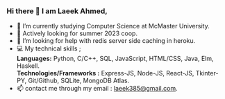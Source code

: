### Hi there 👋 I am Laeek Ahmed,

- 🔭 I’m currently studying Computer Science at McMaster University.
- 🌱 Actively looking for summer 2023 coop. 
- 🤔 I’m looking for help with redis server side caching in heroku.
- 💻 My technical skills ;  
       **Languages:**  Python, C/C++,  SQL,  JavaScript, HTML/CSS, Java, Elm, Haskell.  
       **Technologies/Frameworks :** Express-JS, Node-JS, React-JS, Tkinter-PY, Git/Github, SQLite, MongoDB Atlas.
- 📫 contact me through my email : laeek385@gmail.com.
